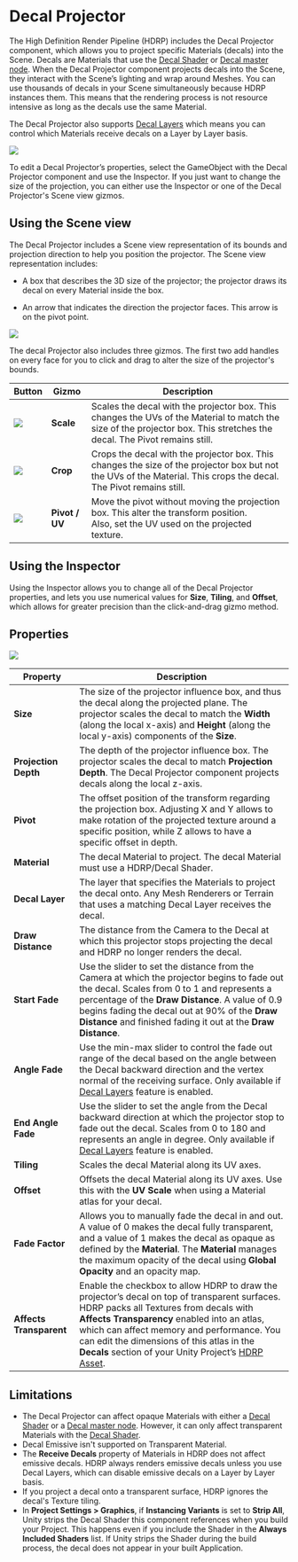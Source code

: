 # Decal Projector

The High Definition Render Pipeline (HDRP) includes the Decal Projector component, which allows you to project specific Materials (decals) into the Scene. Decals are Materials that use the [Decal Shader](Decal-Shader.md) or [Decal master node](Master-Node-Decal.md). When the Decal Projector component projects decals into the Scene, they interact with the Scene’s lighting and wrap around Meshes. You can use thousands of decals in your Scene simultaneously because HDRP instances them. This means that the rendering process is not resource intensive as long as the decals use the same Material.

The Decal Projector also supports [Decal Layers](Decal.md) which means you can control which Materials receive decals on a Layer by Layer basis.

![](Images/DecalProjector1.png)

To edit a Decal Projector’s properties, select the GameObject with the Decal Projector component and use the Inspector. If you just want to change the size of the projection, you can either use the Inspector or one of the Decal Projector's Scene view gizmos.

## Using the Scene view

The Decal Projector includes a Scene view representation of its bounds and projection direction to help you position the projector. The Scene view representation includes:

* A box that describes the 3D size of the projector; the projector draws its decal on every Material inside the box.

* An arrow that indicates the direction the projector faces. This arrow is on the pivot point.

![](Images/DecalProjector2.png)

The decal Projector also includes three gizmos. The first two add handles on every face for you to click and drag to alter the size of the projector's bounds.

|**Button**|**Gizmo**|**Description**|
|-----|-----|-----|
|![](Images/DecalProjector3.png)|**Scale**|Scales the decal with the projector box. This changes the UVs of the Material to match the size of the projector box. This stretches the decal. The Pivot remains still.|
|![](Images/DecalProjector4.png)|**Crop**|Crops the decal with the projector box. This changes the size of the projector box but not the UVs of the Material. This crops the decal. The Pivot remains still.|
|![](Images/DecalProjector5.png)|**Pivot / UV**|Move the pivot without moving the projection box. This alter the transform position.<br />Also, set the UV used on the projected texture.|

## Using the Inspector

Using the Inspector allows you to change all of the Decal Projector properties, and lets you use numerical values for **Size**, **Tiling**, and **Offset**, which allows for greater precision than the click-and-drag gizmo method.

## Properties

![](Images/DecalProjector6.png)

| **Property**            | **Description**                                              |
| ----------------------- | ------------------------------------------------------------ |
| **Size**                | The size of the projector influence box, and thus the decal along the projected plane. The projector scales the decal to match the **Width** (along the local x-axis) and **Height** (along the local y-axis) components of the **Size**. |
| **Projection Depth**    | The depth of the projector influence box. The projector scales the decal to match **Projection Depth**. The Decal Projector component projects decals along the local z-axis. |
| **Pivot**               | The offset position of the transform regarding the projection box. Adjusting X and Y allows to make rotation of the projected texture around a specific position, while Z allows to have a specific offset in depth. |
| **Material**            | The decal Material to project. The decal Material must use a HDRP/Decal Shader. |
| **Decal Layer**         | The layer that specifies the Materials to project the decal onto. Any Mesh Renderers or Terrain that uses a matching Decal Layer receives the decal. |
| **Draw Distance**       | The distance from the Camera to the Decal at which this projector stops projecting the decal and HDRP no longer renders the decal. |
| **Start Fade**          | Use the slider to set the distance from the Camera at which the projector begins to fade out the decal. Scales from 0 to 1 and represents a percentage of the **Draw Distance**. A value of 0.9 begins fading the decal out at 90% of the **Draw Distance** and finished fading it out at the **Draw Distance**. |
| **Angle Fade**          | Use the min-max slider to control the fade out range of the decal based on the angle between the Decal backward direction and the vertex normal of the receiving surface. Only available if [Decal Layers](Decal.md) feature is enabled. |
| **End Angle Fade**      | Use the slider to set the angle from the Decal backward direction at which the projector stop to fade out the decal. Scales from 0 to 180 and represents an angle in degree. Only available if [Decal Layers](Decal.md) feature is enabled. |
| **Tiling**              | Scales the decal Material along its UV axes.                 |
| **Offset**              | Offsets the decal Material along its UV axes. Use this with the **UV Scale** when using a Material atlas for your decal. |
| **Fade Factor**         | Allows you to manually fade the decal in and out. A value of 0 makes the decal fully transparent, and a value of 1 makes the decal as opaque as defined by the **Material**. The **Material** manages the maximum opacity of the decal using **Global Opacity** and an opacity map. |
| **Affects Transparent** | Enable the checkbox to allow HDRP to draw the projector’s decal on top of transparent surfaces. HDRP packs all Textures from decals with **Affects Transparency** enabled into an atlas, which can affect memory and performance. You can edit the dimensions of this atlas in the **Decals** section of your Unity Project’s [HDRP Asset](HDRP-Asset.md#Decals). |

## Limitations

- The Decal Projector can affect opaque Materials with either a [Decal Shader](Decal-Shader.md) or a [Decal master node](Master-Node-Decal.md). However, it can only affect transparent Materials with the [Decal Shader](Decal-Shader.md). 
- Decal Emissive isn't supported on Transparent Material. 
- The **Receive Decals** property of Materials in HDRP does not affect emissive decals. HDRP always renders emissive decals unless you use Decal Layers, which can disable emissive decals on a Layer by Layer basis.
- If you project a decal onto a transparent surface, HDRP ignores the decal's Texture tiling.
- In **Project Settings > Graphics**, if **Instancing Variants** is set to **Strip All**, Unity strips the Decal Shader this component references when you build your Project. This happens even if you include the Shader in the **Always Included Shaders** list. If Unity strips the Shader during the build process, the decal does not appear in your built Application.
